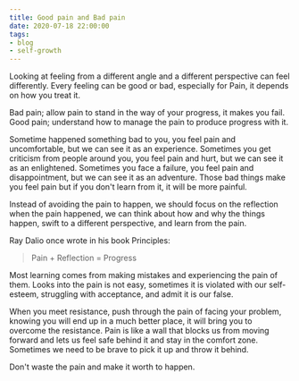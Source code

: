 ```yaml
---
title: Good pain and Bad pain
date: 2020-07-18 22:00:00
tags: 
- blog
- self-growth
---
```


Looking at feeling from a different angle and a different perspective can feel differently. Every feeling can be good or bad, especially for Pain, it depends on how you treat it.

Bad pain; allow pain to stand in the way of your progress, it makes you fail.
Good pain; understand how to manage the pain to produce progress with it.

Sometime happened something bad to you, you feel pain and uncomfortable, but we can see it as an experience. Sometimes you get criticism from people around you, you feel pain and hurt, but we can see it as an enlightened. Sometimes you face a failure, you feel pain and disappointment, but we can see it as an adventure. Those bad things make you feel pain but if you don't learn from it, it will be more painful.

Instead of avoiding the pain to happen, we should focus on the reflection when the pain happened, we can think about how and why the things happen, swift to a different perspective, and learn from the pain.

Ray Dalio once wrote in his book Principles:

>Pain + Reflection = Progress

Most learning comes from making mistakes and experiencing the pain of them. Looks into the pain is not easy, sometimes it is violated with our self-esteem, struggling with acceptance, and admit it is our false. 

When you meet resistance, push through the pain of facing your problem, knowing you will end up in a much better place, it will bring you to overcome the resistance. Pain is like a wall that blocks us from moving forward and lets us feel safe behind it and stay in the comfort zone. Sometimes we need to be brave to pick it up and throw it behind.

Don't waste the pain and make it worth to happen.